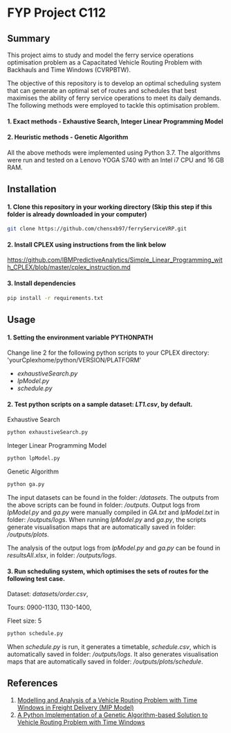 # FYP Project C112

## Summary
This project aims to study and model the ferry service operations optimisation problem as a Capacitated Vehicle Routing Problem with Backhauls and Time Windows (CVRPBTW).

The objective of this repository is to develop an optimal scheduling system that can generate an optimal set of routes and schedules that best maximises the ability of ferry service operations to meet its daily demands. The following methods were employed to tackle this optimisation problem.

#### 1. Exact methods - Exhaustive Search, Integer Linear Programming Model
#### 2. Heuristic methods - Genetic Algorithm

All the above methods were implemented using Python 3.7.
The algorithms were run and tested on a Lenovo YOGA S740 with an Intel i7 CPU and 16 GB RAM.

## Installation

#### 1. Clone this repository in your working directory (Skip this step if this folder is already downloaded in your computer)

```bash
git clone https://github.com/chensxb97/ferryServiceVRP.git
```

#### 2. Install CPLEX using instructions from the link below

https://github.com/IBMPredictiveAnalytics/Simple_Linear_Programming_with_CPLEX/blob/master/cplex_instruction.md


#### 3. Install dependencies

```bash
pip install -r requirements.txt 
```

## Usage

#### 1. Setting the environment variable PYTHONPATH

Change line 2 for the following python scripts to your CPLEX directory: 'yourCplexhome/python/VERSION/PLATFORM'

- *exhaustiveSearch.py*
- *lpModel.py*
- *schedule.py*

#### 2. Test python scripts on a sample dataset: *LT1.csv*, by default. 

Exhaustive Search
```python
python exhaustiveSearch.py
```
Integer Linear Programming Model
```python
python lpModel.py
```
Genetic Algorithm
```python
python ga.py
```
The input datasets can be found in the folder: */datasets*.
The outputs from the above scripts can be found in folder: */outputs*.
Output logs from *lpModel.py* and *ga.py* were manually compiled in *GA.txt* and *lpModel.txt* in folder: */outputs/logs*.
When running *lpModel.py* and *ga.py*, the scripts generate visualisation maps that are automatically saved in folder: */outputs/plots*.

The analysis of the output logs from *lpModel.py* and *ga.py* can be found in *resultsAll.xlsx*, in folder: */outputs/logs*.

#### 3. Run scheduling system, which optimises the sets of routes for the following test case.

Dataset: *datasets/order.csv*,

Tours: 0900-1130, 1130-1400,

Fleet size: 5

```python
python schedule.py
```

When *schedule.py* is run, it generates a timetable, *schedule.csv*, which is automatically saved in folder: */outputs/logs*.
It also generates visualisation maps that are automatically saved in folder: */outputs/plots/schedule*.

## References
1. [Modelling and Analysis of a Vehicle Routing Problem with Time Windows in Freight Delivery (MIP Model)](https://github.com/dungtran209/Modelling-and-Analysis-of-a-Vehicle-Routing-Problem-with-Time-Windows-in-Freight-Delivery/)
2. [A Python Implementation of a Genetic Algorithm-based Solution to Vehicle Routing Problem with Time Windows](https://github.com/iRB-Lab/py-ga-VRPTW/tree/c8cab16278b05e9bd641e3afe0b55a34c6c67773)




